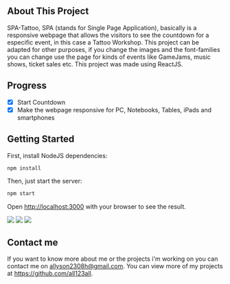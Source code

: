 ## About This Project

SPA-Tattoo, SPA (stands for Single Page Application), basically is a responsive webpage that allows the visitors to see the countdown for a especific event, in this case a Tattoo Workshop. This project can be adapted for other purposes, if you change the images and the font-families you can change use the page for kinds of events like GameJams, music shows, ticket sales etc. This project was made using ReactJS.

## Progress

- [x] Start Countdown
- [x] Make the webpage responsive for PC, Notebooks, Tables, iPads and smartphones

## Getting Started

First, install NodeJS dependencies:

```bash
npm install
```

Then, just start the server:

```bash
npm start
```

Open [http://localhost:3000](http://localhost:3000) with your browser to see the result.

<img src="./prints/1.png">
<img src="./prints/2.png">
<img src="./prints/3.png">

## Contact me
If you want to know more about me or the projects i'm working on you can contact me on allyson2308h@gmail.com. You can view more of my projects at https://github.com/all123all.